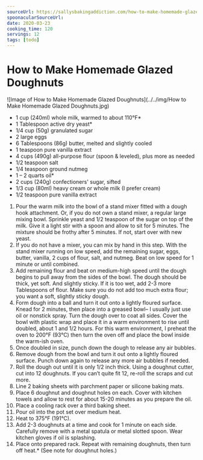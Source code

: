 ```yaml
---
sourceUrl: https://sallysbakingaddiction.com/how-to-make-homemade-glazed-doughnuts/
spoonacularSourceUrl: 
date: 2020-03-23
cooking_time: 120
servings: 12
tags: [todo]
---
```

# How to Make Homemade Glazed Doughnuts

![Image of How to Make Homemade Glazed Doughnuts](../../img/How to Make Homemade Glazed Doughnuts.jpg)


- 1 cup (240ml) whole milk, warmed to about 110°F*
- 1 Tablespoon active dry yeast*
- 1/4 cup (50g) granulated sugar
- 2 large eggs
- 6 Tablespoons (86g) butter, melted and slightly cooled
- 1 teaspoon pure vanilla extract
- 4 cups (490g) all-purpose flour (spoon &amp; leveled), plus more as needed
- 1/2 teaspoon salt
- 1/4 teaspoon ground nutmeg
- 1 – 2 quarts oil*
- 2 cups (240g) confectioners&#39; sugar, sifted
- 1/3 cup (80ml) heavy cream or whole milk (I prefer cream)
- 1/2 teaspoon pure vanilla extract


1. Pour the warm milk into the bowl of a stand mixer fitted with a dough hook attachment. Or, if you do not own a stand mixer, a regular large mixing bowl. Sprinkle yeast and 1/2 teaspoon of the sugar on top of the milk. Give it a light stir with a spoon and allow to sit for 5 minutes. The mixture should be frothy after 5 minutes. If not, start over with new yeast.
2. If you do not have a mixer, you can mix by hand in this step. With the stand mixer running on low speed, add the remaining sugar, eggs, butter, vanilla, 2 cups of flour, salt, and nutmeg. Beat on low speed for 1 minute or until combined.
3. Add remaining flour and beat on medium-high speed until the dough begins to pull away from the sides of the bowl. The dough should be thick, yet soft. And slightly sticky. If it is too wet, add 2-3 more Tablespoons of flour. Make sure you do not add too much extra flour; you want a soft, slightly sticky dough.
4. Form dough into a ball and turn it out onto a lightly floured surface. Knead for 2 minutes, then place into a greased bowl– I usually just use oil or nonstick spray. Turn the dough over to coat all sides. Cover the bowl with plastic wrap and place it in a warm environment to rise until doubled, about 1 and 1/2 hours. For this warm environment, I preheat the oven to 200°F (93°C) then turn the oven off and place the bowl inside the warm-ish oven.
5. Once doubled in size, punch down the dough to release any air bubbles.
6. Remove dough from the bowl and turn it out onto a lightly floured surface. Punch down again to release any more air bubbles if needed.
7. Roll the dough out until it is only 1/2 inch thick. Using a doughnut cutter, cut into 12 doughnuts. If you can’t quite fit 12, re-roll the scraps and cut more.
8. Line 2 baking sheets with parchment paper or silicone baking mats.
9. Place 6 doughnut and doughnut holes on each. Cover with kitchen towels and allow to rest for about 15-20 minutes as you prepare the oil. 
10. Place a cooling rack over a third baking sheet.
11. Pour oil into the pot set over medium heat.
12. Heat to 375°F (191°C).
13. Add 2-3 doughnuts at a time and cook for 1 minute on each side. Carefully remove with a metal spatula or metal slotted spoon. Wear kitchen gloves if oil is splashing.
14. Place onto prepared rack. Repeat with remaining doughnuts, then turn off heat.* (See note for doughnut holes.)
